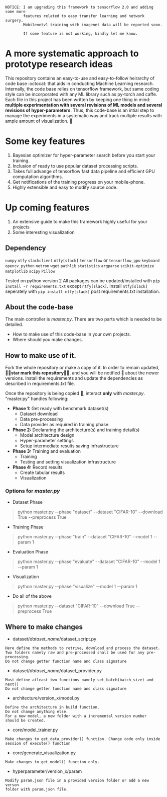 ```
NOTICE: I am upgrading this framework to tensorflow 2.0 and adding some more
        features related to easy transfer learning and network surgery.
        Mobilenetv1 training with imagenet data will be reported soon.

        If some feature is not working, kindly let me know.
```

# A more systematic approach to prototype research ideas

This repository contains an easy-to-use and easy-to-follow heirarchy of code base :octocat: that aids in conducting Machine Learning research. Internally, the code base relies on tensorflow framework, but same coding style can be incorporated with any ML library such as py-torch and caffe. Each file in this project has been written by keeping one thing in mind: **multiple experimentation with several revisions of ML models and several revisions of hyper-parameters**. Thus, this code-base is an intial step to manage the experiments in a systematic way and track multiple results with ample amount of visualization. :muscle:

# Some key features
1. Bayesian optimizer for hyper-parameter search before you start your training.
2. Inclusion of ready to use popular dataset processing scripts.
3. Takes full advange of tensorflow fast data pipeline and efficient GPU computation algorithms.
4. Get notifications of the training progress on your mobile-phone.
5. Highly extensible and easy to modify source code.

# Up coming features
1. An extensive guide to make this framework highly useful for your projects
2. Some interesting visualization

## Dependency
`numpy` `ntfy` `slackclient` `ntfy[slack]` `tensorflow` or `tensorflow_gpu` `keyboard` `opencv_python` `netron` `wget` `pathlib` `statistics` `argparse` `scikit-optimize` `matplotlib` `scipy` `Pillow`

Tested on python version 2
All packages can be updated/installed with `pip install -r requirements.txt` except `ntfy[slack]`. Install `ntfy[slack]` seperately with `pip install ntfy[slack]` post requirements.txt installation.

## About the code-base
The main controller is *master.py*. There are two parts which is needed to be detailed.
* How to make use of this code-base in your own projects.
* Where should you make changes.

## How to make use of it.
Fork the whole repository or make a copy of it. In order to remain updated, :star2::star2:**star mark this repository**:star2::star2:, and you will be notified :calling: about the newer versions. Install the requirements and update the dependencies as described in requirements.txt file.

Once the repository is being copied :floppy_disk:, interact **only** with *master.py*.
"master.py" handles following:
* **Phase 1:** Get ready with benchmark dataset(s)
    * Dataset download
    * Data pre-processing
    * Data provider as required in training phase.
* **Phase 2:** Declararing the architecture(s) and training detail(s)
    * Model architecture design
    * Hyper-parameter settings
    * Setup intermediate results saving infrastructure
* **Phase 3:** Training and evaluation
    * Training
    * Testing and setting visualization infrastructure
* **Phase 4:** Record results
    * Create tabular results
    * Visualization

### Options for *master.py*
* Dataset Phase
> python master.py --phase "dataset" --dataset "CIFAR-10" --download True --preprocess True

* Training Phase
> python master.py --phase "train" --dataset "CIFAR-10" --model 1 --param 1

* Evaluation Phase
> python master.py --phase "evaluate" --dataset "CIFAR-10" --model 1 --param 1

* Visualization
> python master.py --phase "visualize" --model 1 --param 1

* Do all of the above
> python master.py --dataset "CIFAR-10" --download True --preprocess True

## Where to make changes
* dataset/*dataset_name*/dataset_script.py
```
Here define the methods to retrive, download and process the dataset.
Two folders namely raw and pre-processed shall be used for any pre-processing.
Do not change getter function name and class signature
```

* dataset/*dataset_name*/dataset_provider.py
```
Must define atleast two functions namely set_batch(batch_size) and next()
Do not change getter function name and class signature
```

* architecture/version_x/model.py
```
Define the architecture in build function.
Do not change anything else.
For a new model, a new folder with a incremental version number
should be created.
```

* core/model_trainer.py
```
Make changes to get_data_provider() function. Change code only inside
session of execute() function
```

* core/generate_visualization.py
```
Make changes to get_model() function only.
```

* hyperparameter/version_x/param
```
Modify param.json file in a provided version folder or add a new verson
folder with param.json file.
```
